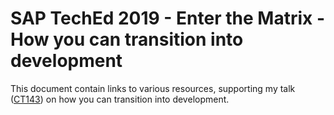 # SAP TechEd 2019 - Enter the Matrix - How you can transition into development 
This document contain links to various resources, supporting my talk ([CT143](https://sessioncatalog.sapevents.com/go/agendabuilder.sessions/?l=221&sid=98361_508688&locale=en_US)) on how you can transition into development.
